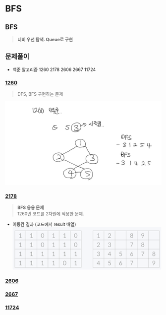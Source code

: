 # BFS 
## BFS
> <b>너비 우선 탐색. Queue로 구현</b>
## 문제풀이
- 백준 알고리즘 1260 2178 2606 2667 11724

### [1260](https://www.acmicpc.net/problem/1260)
> DFS, BFS 구현하는 문제

![img](img/3.%201260.jpg)

### [2178](https://www.acmicpc.net/problem/2178)
> <b>BFS 응용 문제</b>  
> 1260번 코드를 2차원에 적용한 문제.

- 이동칸 결과 (코드에서 result 배열)
![img](img/3.%202178.png)

### [2606](https://www.acmicpc.net/problem/2606)
### [2667](https://www.acmicpc.net/problem/2667)
### [11724](https://www.acmicpc.net/problem/11724)
